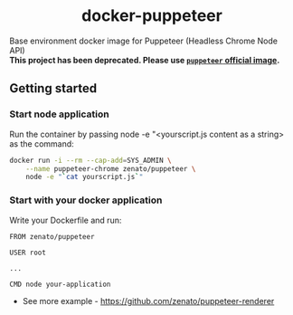 <p align="center">
    <h1 align="center">docker-puppeteer</h1>
</p>

Base environment docker image for Puppeteer (Headless Chrome Node API)  
**This project has been deprecated. Please use [`puppeteer` official image](https://pptr.dev/guides/docker/).**


## Getting started

### Start node application
Run the container by passing node -e "<yourscript.js content as a string> as the command:

```bash
docker run -i --rm --cap-add=SYS_ADMIN \
    --name puppeteer-chrome zenato/puppeteer \
    node -e "`cat yourscript.js`"
```

### Start with your docker application
Write your Dockerfile and run:

```
FROM zenato/puppeteer

USER root

...

CMD node your-application
```

- See more example - https://github.com/zenato/puppeteer-renderer
